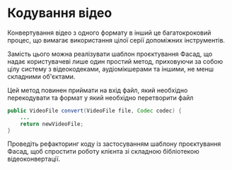 # Кодування відео

Конвертування відео з одного формату в інший це багатокроковий процес,
що вимагає використання цілої серії допоміжних інструментів.

Замість цього можна реалізувати шаблон проєктування Фасад,
що надає користувачеві лише один простий метод, приховуючи за
собою цілу систему з відеокодеками, аудіомікшерами та
іншими, не менш складними об'єктами. 

Цей метод повинен приймати на вхід файл, який необхідно перекодувати 
та формат у який необхідно перетворити файл

```java
public VideoFile convert(VideoFile file, Codec codec) {
    ...
    return newVideoFile;
}
```

Проведіть рефакторинг коду із застосуванням шаблону проєктування
Фасад, щоб спростити роботу клієнта зі складною бібліотекою відеоконвертації.


